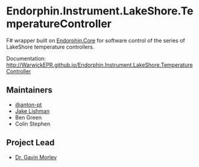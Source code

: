 # Endorphin.Instrument.LakeShore.TemperatureController

F# wrapper built on [Endorphin.Core][1] for software control of the series of
LakeShore temperature controllers.

Documentation:
http://WarwickEPR.github.io/Endorphin.Instrument.LakeShore.TemperatureController


## Maintainers

- [@anton-pt](https://github.com/anton-pt)
- [Jake Lishman](https://github.com/jakelishman)
- Ben Green
- Colin Stephen

## Project Lead

- [Dr. Gavin Morley](mailto:gavin.morley@warwick.ac.uk)

[1]: https://warwickepr.github.io/Endorphin.Core
